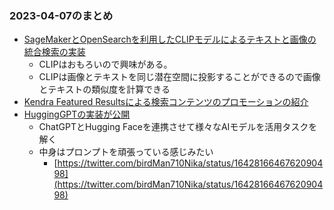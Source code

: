 ### 2023-04-07のまとめ

- [SageMakerとOpenSearchを利用したCLIPモデルによるテキストと画像の統合検索の実装](https://aws.amazon.com/jp/blogs/machine-learning/implement-unified-text-and-image-search-with-a-clip-model-using-amazon-sagemaker-and-amazon-opensearch-service/)
  - CLIPはおもろいので興味がある。
  - CLIPは画像とテキストを同じ潜在空間に投影することができるので画像とテキストの類似度を計算できる
- [Kendra Featured Resultsによる検索コンテンツのプロモーションの紹介](https://aws.amazon.com/jp/blogs/machine-learning/promote-search-content-using-featured-results-for-amazon-kendra/)
- [HuggingGPTの実装が公開](https://github.com/microsoft/JARVIS)
  - ChatGPTとHugging Faceを連携させて様々なAIモデルを活用タスクを解く
  - 中身はプロンプトを頑張っている感じみたい
    - [https://twitter.com/birdMan710Nika/status/1642816646762090498](https://twitter.com/birdMan710Nika/status/1642816646762090498)